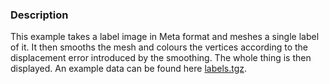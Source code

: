 ### Description
This example takes a label image in Meta format and meshes a single label of it. It then smooths the mesh and colours the vertices according to the displacement error introduced by the smoothing. The whole thing is then displayed. An example data can be found here [labels.tgz](http://www.vtk.org/Wiki/images/2/23/Labels.tgz).

